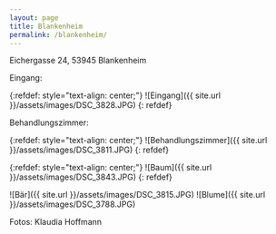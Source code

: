 ```yaml
---
layout: page
title: Blankenheim
permalink: /blankenheim/
---
```


Eichergasse 24, 53945 Blankenheim

Eingang:

{:refdef: style="text-align: center;"}
![Eingang]({{ site.url }}/assets/images/DSC_3828.JPG)
{: refdef}

Behandlungszimmer:

{:refdef: style="text-align: center;"}
![Behandlungszimmer]({{ site.url }}/assets/images/DSC_3811.JPG)
{: refdef}

{:refdef: style="text-align: center;"}
![Baum]({{ site.url }}/assets/images/DSC_3843.JPG)
{: refdef}

![Bär]({{ site.url }}/assets/images/DSC_3815.JPG)
![Blume]({{ site.url }}/assets/images/DSC_3788.JPG)


Fotos: Klaudia Hoffmann
